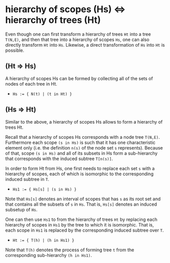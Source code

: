 
<!-- ======================================================================= -->
# hierarchy of scopes (Hs) <=> hierarchy of trees (Ht)

Even though one can first transform a hierarchy of trees `Ht` into a tree
`T(N,E)`, and then that tree into a hierarchy of scopes `Hs`, one can also
directly transform `Ht` into `Hs`. Likewise, a direct transformation of `Hs`
into `Ht` is possible.

<!-- ======================================================================= -->
## (Ht => Hs)

A hierarchy of scopes Hs can be formed by collecting all of the sets of nodes
of each tree in Ht.

* `Hs := { N(t) | (t in Ht) }`

<!-- ======================================================================= -->
## (Hs => Ht)

Similar to the above, a hierarchy of scopes Hs allows to form a hierarchy of
trees Ht.

Recall that a hierarchy of scopes Hs corresponds with a node tree `T(N,E)`.
Furthermore each scope `(s in Hs)` is such that it has one characteristic
element only (i.e. the definition `n(s)` of the node set `s` represents).
Because of that, scope `(s in Hs)` and all of its subsets in Hs form a
sub-hierarchy that corresponds with the induced subtree `T[n(s)]`.

In order to form Ht from Hs, one first needs to replace each set `s` with a
hierarchy of scopes, each of which is isomorphic to the corresponding induced
subtree in `T`.

* `Hs1 := { Hs[s] | (s in Hs) }`

Note that `Hs[s]` denotes an interval of scopes that has `s` as its root set
and that contains all the subsets of `s` in `Hs`. That is, `Hs[s]` denotes an
induced subsetup of `Hs`.

One can then use `Hs1` to from the hierarchy of trees `Ht` by replacing each
hierarchy of scopes in `Hs1` by the tree to which it is isomorphic. That is,
each scope in `Hs1` is replaced by the corresponding induced subtree over `T`.

* `Ht := { T(h) | (h in Hs1) }`

Note that `T(h)` denotes the process of forming tree `t` from the corresponding
sub-hierarchy `(h in Hs1)`.
